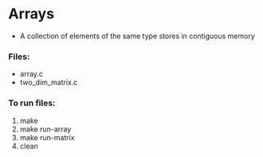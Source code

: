 # Arrays

- A collection of elements of the same type stores in contiguous memory


### Files:
- array.c
- two_dim_matrix.c

### To run files:
1. make
2. make run-array
3. make run-matrix
4. clean
